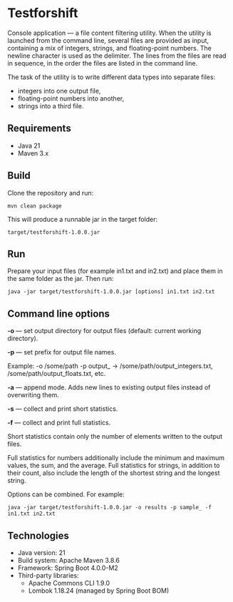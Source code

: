 # Testforshift

Console application — a file content filtering utility.
When the utility is launched from the command line, several files are provided as input, containing a mix of integers, strings, and floating-point numbers.
The newline character is used as the delimiter. The lines from the files are read in sequence, in the order the files are listed in the command line.

The task of the utility is to write different data types into separate files:
- integers into one output file,
- floating-point numbers into another,
- strings into a third file.

## Requirements
- Java 21
- Maven 3.x

## Build
Clone the repository and run:

```
mvn clean package
```

This will produce a runnable jar in the target folder:

```
target/testforshift-1.0.0.jar
```

## Run

Prepare your input files (for example in1.txt and in2.txt) and place them in the same folder as the jar.
Then run:

```
java -jar target/testforshift-1.0.0.jar [options] in1.txt in2.txt
```

## Command line options

**-o <path>** — set output directory for output files (default: current working directory).

**-p <prefix>** — set prefix for output file names.

Example: -o /some/path -p output_ → /some/path/output_integers.txt, /some/path/output_floats.txt, etc.

**-a** — append mode. Adds new lines to existing output files instead of overwriting them.

**-s** — collect and print short statistics. 

**-f** — collect and print full statistics.

Short statistics contain only the number of elements written to the output files. 

Full statistics for numbers additionally include the minimum and maximum values, the sum, and the average. Full statistics for strings, in addition to their count, also include the length of the shortest string and the longest string.

Options can be combined. For example:

```
java -jar target/testforshift-1.0.0.jar -o results -p sample_ -f in1.txt in2.txt
```

## Technologies
- Java version: 21
- Build system: Apache Maven 3.8.6
- Framework: Spring Boot 4.0.0-M2
- Third-party libraries:
  - Apache Commons CLI 1.9.0
  - Lombok 1.18.24 (managed by Spring Boot BOM)
